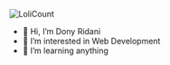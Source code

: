 
![LoliCount](https://count.getloli.com/get/@WSTxda?theme=rule34)

- 👋 Hi, I’m Dony Ridani
- 👀 I’m interested in Web Development 
- 🌱 I’m learning anything
